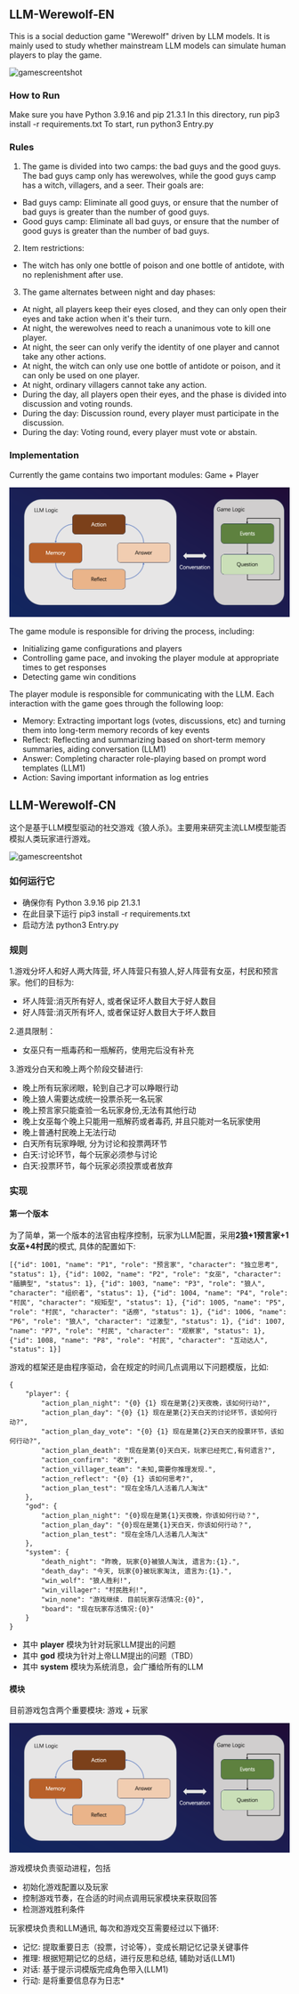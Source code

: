 ## LLM-Werewolf-EN

This is a social deduction game "Werewolf" driven by LLM models. It is mainly used to study whether mainstream LLM models can simulate human players to play the game.

![gamescreentshot](./statics/gamescreentshot.png)

### How to Run

Make sure you have Python 3.9.16 and pip 21.3.1
In this directory, run pip3 install -r requirements.txt
To start, run python3 Entry.py

### Rules 

1. The game is divided into two camps: the bad guys and the good guys. The bad guys camp only has werewolves, while the good guys camp has a witch, villagers, and a seer. Their goals are:
- Bad guys camp: Eliminate all good guys, or ensure that the number of bad guys is greater than the number of good guys.
- Good guys camp: Eliminate all bad guys, or ensure that the number of good guys is greater than the number of bad guys.

2. Item restrictions:
- The witch has only one bottle of poison and one bottle of antidote, with no replenishment after use.

3. The game alternates between night and day phases:
- At night, all players keep their eyes closed, and they can only open their eyes and take action when it's their turn.
- At night, the werewolves need to reach a unanimous vote to kill one player.
- At night, the seer can only verify the identity of one player and cannot take any other actions.
- At night, the witch can only use one bottle of antidote or poison, and it can only be used on one player.
- At night, ordinary villagers cannot take any action.
- During the day, all players open their eyes, and the phase is divided into discussion and voting rounds.
- During the day: Discussion round, every player must participate in the discussion.
- During the day: Voting round, every player must vote or abstain.


### Implementation

Currently the game contains two important modules: Game + Player

![transition-chart](./statics/transition-diagram.png)

The game module is responsible for driving the process, including:
- Initializing game configurations and players
- Controlling game pace, and invoking the player module at appropriate times to get responses
- Detecting game win conditions

The player module is responsible for communicating with the LLM. Each interaction with the game goes through the following loop:
- Memory: Extracting important logs (votes, discussions, etc) and turning them into long-term memory records of key events
- Reflect: Reflecting and summarizing based on short-term memory summaries, aiding conversation (LLM1)
- Answer: Completing character role-playing based on prompt word templates (LLM1)  
- Action: Saving important information as log entries

## LLM-Werewolf-CN

这个是基于LLM模型驱动的社交游戏《狼人杀》。主要用来研究主流LLM模型能否模拟人类玩家进行游戏。

![gamescreentshot](./statics/gamescreentshot.png)

### 如何运行它

+ 确保你有 Python 3.9.16  pip 21.3.1
+ 在此目录下运行 pip3 install -r requirements.txt
+ 启动方法 python3 Entry.py

### 规则

1.游戏分坏人和好人两大阵营, 坏人阵营只有狼人,好人阵营有女巫，村民和预言家。他们的目标为:
- 坏人阵营:消灭所有好人, 或者保证坏人数目大于好人数目
- 好人阵营:消灭所有坏人, 或者保证好人数目大于坏人数目

2.道具限制：
- 女巫只有一瓶毒药和一瓶解药，使用完后没有补充

3.游戏分白天和晚上两个阶段交替进行:

- 晚上所有玩家闭眼，轮到自己才可以睁眼行动
- 晚上狼人需要达成统一投票杀死一名玩家
- 晚上预言家只能查验一名玩家身份,无法有其他行动
- 晚上女巫每个晚上只能用一瓶解药或者毒药, 并且只能对一名玩家使用
- 晚上普通村民晚上无法行动
- 白天所有玩家睁眼, 分为讨论和投票两环节
- 白天:讨论环节，每个玩家必须参与讨论
- 白天:投票环节，每个玩家必须投票或者放弃

### 实现

#### 第一个版本

为了简单，第一个版本的法官由程序控制，玩家为LLM配置，采用**2狼+1预言家+1女巫+4村民**的模式, 具体的配置如下:

~~~
[{"id": 1001, "name": "P1", "role": "预言家", "character": "独立思考", "status": 1}, {"id": 1002, "name": "P2", "role": "女巫", "character": "腼腆型", "status": 1}, {"id": 1003, "name": "P3", "role": "狼人", "character": "组织者", "status": 1}, {"id": 1004, "name": "P4", "role": "村民", "character": "规矩型", "status": 1}, {"id": 1005, "name": "P5", "role": "村民", "character": "话痨", "status": 1}, {"id": 1006, "name": "P6", "role": "狼人", "character": "过激型", "status": 1}, {"id": 1007, "name": "P7", "role": "村民", "character": "观察家", "status": 1}, {"id": 1008, "name": "P8", "role": "村民", "character": "互动达人", "status": 1}]
~~~

游戏的框架还是由程序驱动，会在规定的时间几点调用以下问题模版，比如:
~~~
{
    "player": {
        "action_plan_night": "{0} {1} 现在是第{2}天夜晚，该如何行动?",
        "action_plan_day": "{0} {1} 现在是第{2}天白天的讨论环节，该如何行动?",
        "action_plan_day_vote": "{0} {1} 现在是第{2}天白天的投票环节，该如何行动?",
        "action_plan_death": "现在是第{0}天白天，玩家已经死亡,有何遗言?",
        "action_confirm": "收到",
        "action_villager_team": "未知,需要你推理发现.",
        "action_reflect": "{0} {1} 该如何思考?",
        "action_plan_test": "现在全场几人活着几人淘汰"
    },
    "god": {
        "action_plan_night": "{0}现在是第{1}天夜晚，你该如何行动？",
        "action_plan_day": "{0}现在是第{1}天白天，你该如何行动？",
        "action_plan_test": "现在全场几人活着几人淘汰"
    },
    "system": {
        "death_night": "昨晚, 玩家{0}被狼人淘汰, 遗言为:{1}.",
        "death_day": "今天, 玩家{0}被玩家淘汰, 遗言为:{1}.",
        "win_wolf": "狼人胜利!",
        "win_villager": "村民胜利!",
        "win_none": "游戏继续. 目前玩家存活情况:{0}",
        "board": "现在玩家存活情况:{0}"
    }
}
~~~
+ 其中 **player** 模块为针对玩家LLM提出的问题
+ 其中 **god** 模块为针对上帝LLM提出的问题（TBD）
+ 其中 **system** 模块为系统消息，会广播给所有的LLM

#### 模块

目前游戏包含两个重要模块: 游戏 + 玩家

![transition-chart](./statics/transition-diagram.png)

游戏模块负责驱动进程，包括
+ 初始化游戏配置以及玩家
+ 控制游戏节奏，在合适的时间点调用玩家模块来获取回答
+ 检测游戏胜利条件

玩家模块负责和LLM通讯, 每次和游戏交互需要经过以下循环:
+ 记忆: 提取重要日志（投票，讨论等），变成长期记忆记录关键事件
+ 推理: 根据短期记忆的总结，进行反思和总结, 辅助对话(LLM1)
+ 对话: 基于提示词模版完成角色带入(LLM1)
+ 行动: 是将重要信息存为日志*



